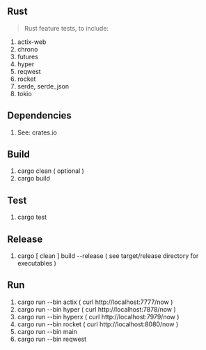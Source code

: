 Rust
----
>Rust feature tests, to include:
1. actix-web
2. chrono
3. futures
4. hyper
5. reqwest
6. rocket
7. serde, serde_json
8. tokio

Dependencies
------------
1. See: crates.io

Build
-----
1. cargo clean ( optional )
2. cargo build

Test
----
1. cargo test

Release
-------
1. cargo [ clean ] build --release ( see target/release directory for executables )

Run
---
1. cargo run --bin actix  ( curl http://localhost:7777/now )
2. cargo run --bin hyper  ( curl http://localhost:7878/now )
3. cargo run --bin hyperx ( curl http://localhost:7979/now )
4. cargo run --bin rocket ( curl http://localhost:8080/now )
5. cargo run --bin main
6. cargo run --bin reqwest
